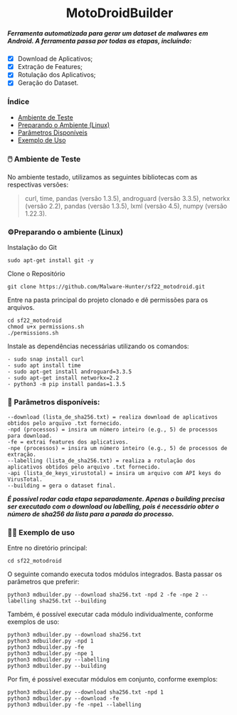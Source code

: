 <h1 align="center"> MotoDroidBuilder </h1>
<h5 align="left"> Ferramenta automatizada para gerar um dataset de malwares em Android. A ferramenta passa por todas as etapas, incluíndo: </h5>


- [x] Download de Aplicativos;
- [x] Extração de Features;
- [x] Rotulação dos Aplicativos;
- [x] Geração do Dataset.

[//]: # (MotoDroidBuilder: implementação completa e totalmente integrada da ferramenta. Todas as etapas e "firulas" devem estar incorporadas na ferramenta.)

[//]: # ()
[//]: # (### Ideias para a ferramenta)

[//]: # ()
[//]: # (1&#41; ser capaz de executar as etapas &#40;todas ou individualmente&#41; do processo de construção de um *dataset*:)

[//]: # (    -   Download do APK;)

[//]: # (    -   Extração de características &#40;+ Tratamento e validação das mesmas&#41;;)

[//]: # (    -   Rotulação dos APKs;)

[//]: # (    -   Construção do *dataset* &#40;+ Sanitização do *dataset*&#41;;)

[//]: # ()
[//]: # (2&#41; ser capaz de gerar arquivos de saída:)

[//]: # (    -   logs &#40;i.e., arquivos de texto&#41; contendo informações sobre o processamento, como:)

[//]: # (        -   tempo de download dos APKs;)

[//]: # (        -   tempo de extração dos APKs;)

[//]: # (        -   uso de CPU;)

[//]: # (        -   consumo de memória RAM;)

[//]: # (    -   um arquivo JSON para cada APK contendo os resultados da análise do VirusTotal;)

[//]: # (    -   um arquivo de texto para cada APK contendo chamadas de API &#40;extração crua&#41;;)

[//]: # (    -   um arquivo CSV para cada APK contendo todas as características;)

[//]: # (    -   um arquivo CSV para cada APK contendo os dados tratados e adequados para integrar ao *dataset* final;)

[//]: # (    -   o *dataset* final &#40;i.e., resultado final da ferramenta que contém a união de todos os CSVs de APKs&#41;;)

[//]: # ()
[//]: # (3&#41; ser capaz de oferecer opções de especificação para o usuário.)

[//]: # ()
[//]: # (4&#41; ser capaz de automatizar todo o processo de construção de um *dataset*.)

[//]: # ()
[//]: # (5&#41; possuir uma estrutura flexível para ser capaz de integrar mais funcionalidades, posteriormente.)
### Índice

* [Ambiente de Teste](#ambiente-de-teste)
* [Preparando o Ambiente (Linux)](#preparando-o-ambiente)
* [Parâmetros Disponíveis](#parametros-disponiveis)
* [Exemplo de Uso](#exemplo-de-uso)

<div id="ambiente-de-teste"/>

### 🖱️ Ambiente de Teste 

 No ambiente testado, utilizamos as seguintes bibliotecas com as respectivas versões:

> curl, time, pandas (versão 1.3.5), androguard (versão 3.3.5), networkx (versão 2.2), pandas (versão 1.3.5), lxml (versão 4.5), numpy (versão 1.22.3).

<div id="preparando-o-ambiente"/>

### ⚙️Preparando o ambiente (Linux)
Instalação do Git
```
sudo apt-get install git -y
```
Clone o Repositório
```
git clone https://github.com/Malware-Hunter/sf22_motodroid.git
```
Entre na pasta principal do projeto clonado e dê permissões para os arquivos.
```
cd sf22_motodroid
chmod u+x permissions.sh
./permissions.sh
```
Instale as dependências necessárias utilizando os comandos:
```
- sudo snap install curl
- sudo apt install time
- sudo apt-get install androguard=3.3.5
- sudo apt-get install networkx=2.2
- python3 -m pip install pandas=1.3.5
```

<div id="parametros-disponiveis"/>

### 📌 Parâmetros disponíveis:


```
--download (lista_de_sha256.txt) = realiza download de aplicativos obtidos pelo arquivo .txt fornecido.
-npd (processos) = insira um número inteiro (e.g., 5) de processos para download.
-fe = extrai features dos aplicativos.
-npe (processos) = insira um número inteiro (e.g., 5) de processos de extração. 
--labelling (lista_de_sha256.txt) = realiza a rotulação dos aplicativos obtidos pelo arquivo .txt fornecido.
-api (lista_de_keys_virustotal) = insira um arquivo com API keys do VirusTotal.
--building = gera o dataset final.
```

[//]: # (Os parâmetros *--download* e *--labelling* recebem uma lista.txt contendo os sha256 dos APKs que se deseja baixar. Esta lista pode estar em qualquer lugar.)

[//]: # ()
[//]: # (O parâmetro *-api* recebe uma lista.txt contendo as API Keys do VirusTotal. Esta lista pode estar em qualquer lugar.)

[//]: # ()
[//]: # (O parâmetro *-npd* e -*npe* recebe um número inteiro informando a quantidade de processos &#40;núcleos da máquina&#41; que serão utilizados para realizar a etapa de download e extração, respectivamente. Se não for definido esse parâmetro, o valor será setado em 1 processo, por padrão.)

***É possível rodar cada etapa separadamente. Apenas o building precisa ser executado com o download ou labelling, pois é necessário obter o número de sha256 da lista para a parada do processo.***

<div id="exemplo-de-uso"/>

### 👨‍💻 Exemplo de uso
Entre no diretório principal:
```
cd sf22_motodroid
```
O seguinte comando executa todos módulos integrados. Basta passar os parâmetros que preferir:
```
python3 mdbuilder.py --download sha256.txt -npd 2 -fe -npe 2 --labelling sha256.txt --building
```
Também, é possível executar cada módulo individualmente, conforme exemplos de uso:
```
python3 mdbuilder.py --download sha256.txt
python3 mdbuilder.py -npd 1
python3 mdbuilder.py -fe
python3 mdbuilder.py -npe 1
python3 mdbuilder.py --labelling
python3 mdbuilder.py --building
```
Por fim, é possível executar módulos em conjunto, conforme exemplos:
```
python3 mdbuilder.py --download sha256.txt -npd 1
python3 mdbuilder.py --download -fe
python3 mdbuilder.py -fe -npe1 --labelling
```